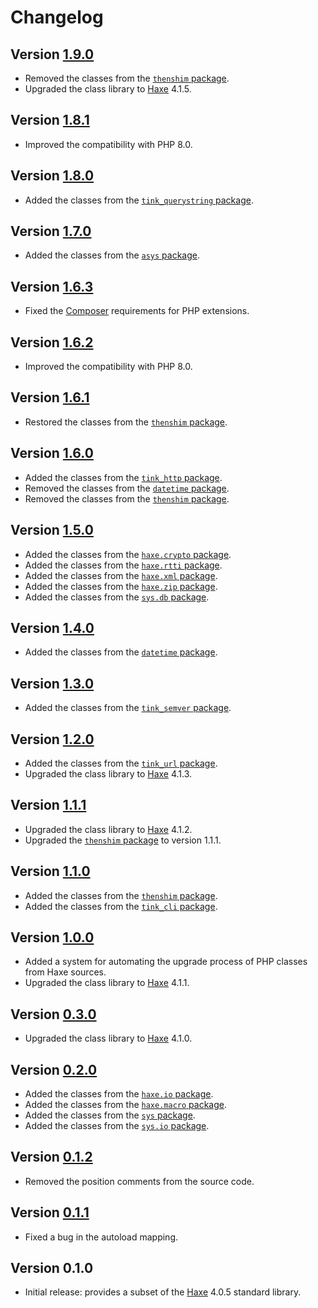 # Changelog

## Version [1.9.0](https://github.com/cedx/haxe.php/compare/v1.8.1...v1.9.0)
- Removed the classes from the [`thenshim` package](https://lib.haxe.org/p/thenshim).
- Upgraded the class library to [Haxe](https://haxe.org) 4.1.5.

## Version [1.8.1](https://github.com/cedx/haxe.php/compare/v1.8.0...v1.8.1)
- Improved the compatibility with PHP 8.0.

## Version [1.8.0](https://github.com/cedx/haxe.php/compare/v1.7.0...v1.8.0)
- Added the classes from the [`tink_querystring` package](https://lib.haxe.org/p/tink_querystring).

## Version [1.7.0](https://github.com/cedx/haxe.php/compare/v1.6.3...v1.7.0)
- Added the classes from the [`asys` package](https://lib.haxe.org/p/asys).

## Version [1.6.3](https://github.com/cedx/haxe.php/compare/v1.6.2...v1.6.3)
- Fixed the [Composer](https://getcomposer.org) requirements for PHP extensions.

## Version [1.6.2](https://github.com/cedx/haxe.php/compare/v1.6.1...v1.6.2)
- Improved the compatibility with PHP 8.0.

## Version [1.6.1](https://github.com/cedx/haxe.php/compare/v1.6.0...v1.6.1)
- Restored the classes from the [`thenshim` package](https://lib.haxe.org/p/thenshim).

## Version [1.6.0](https://github.com/cedx/haxe.php/compare/v1.5.0...v1.6.0)
- Added the classes from the [`tink_http` package](https://lib.haxe.org/p/tink_http).
- Removed the classes from the [`datetime` package](https://lib.haxe.org/p/datetime).
- Removed the classes from the [`thenshim` package](https://lib.haxe.org/p/thenshim).

## Version [1.5.0](https://github.com/cedx/haxe.php/compare/v1.4.0...v1.5.0)
- Added the classes from the [`haxe.crypto` package](https://api.haxe.org/haxe/crypto).
- Added the classes from the [`haxe.rtti` package](https://api.haxe.org/haxe/rtti).
- Added the classes from the [`haxe.xml` package](https://api.haxe.org/haxe/xml).
- Added the classes from the [`haxe.zip` package](https://api.haxe.org/haxe/zip).
- Added the classes from the [`sys.db` package](https://api.haxe.org/sys/db).

## Version [1.4.0](https://github.com/cedx/haxe.php/compare/v1.3.0...v1.4.0)
- Added the classes from the [`datetime` package](https://lib.haxe.org/p/datetime).

## Version [1.3.0](https://github.com/cedx/haxe.php/compare/v1.2.0...v1.3.0)
- Added the classes from the [`tink_semver` package](https://lib.haxe.org/p/tink_semver).

## Version [1.2.0](https://github.com/cedx/haxe.php/compare/v1.1.1...v1.2.0)
- Added the classes from the [`tink_url` package](https://lib.haxe.org/p/tink_url).
- Upgraded the class library to [Haxe](https://haxe.org) 4.1.3.

## Version [1.1.1](https://github.com/cedx/haxe.php/compare/v1.1.0...v1.1.1)
- Upgraded the class library to [Haxe](https://haxe.org) 4.1.2.
- Upgraded the [`thenshim` package](https://lib.haxe.org/p/thenshim) to version 1.1.1.

## Version [1.1.0](https://github.com/cedx/haxe.php/compare/v1.0.0...v1.1.0)
- Added the classes from the [`thenshim` package](https://lib.haxe.org/p/thenshim).
- Added the classes from the [`tink_cli` package](https://lib.haxe.org/p/tink_cli).

## Version [1.0.0](https://github.com/cedx/haxe.php/compare/v0.3.0...v1.0.0)
- Added a system for automating the upgrade process of PHP classes from Haxe sources.
- Upgraded the class library to [Haxe](https://haxe.org) 4.1.1.

## Version [0.3.0](https://github.com/cedx/haxe.php/compare/v0.2.0...v0.3.0)
- Upgraded the class library to [Haxe](https://haxe.org) 4.1.0.

## Version [0.2.0](https://github.com/cedx/haxe.php/compare/v0.1.2...v0.2.0)
- Added the classes from the [`haxe.io` package](https://api.haxe.org/haxe/io).
- Added the classes from the [`haxe.macro` package](https://api.haxe.org/haxe/macro).
- Added the classes from the [`sys` package](https://api.haxe.org/sys).
- Added the classes from the [`sys.io` package](https://api.haxe.org/sys/io).

## Version [0.1.2](https://github.com/cedx/haxe.php/compare/v0.1.1...v0.1.2)
- Removed the position comments from the source code.

## Version [0.1.1](https://github.com/cedx/haxe.php/compare/v0.1.0...v0.1.1)
- Fixed a bug in the autoload mapping.

## Version 0.1.0
- Initial release: provides a subset of the [Haxe](https://haxe.org) 4.0.5 standard library.
